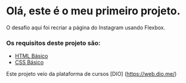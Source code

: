 # Olá, este é o meu primeiro projeto.

O desafio aqui foi recriar a página do Instagram usando Flexbox.

### Os requisitos deste projeto são:

- [HTML Básico](https://www.w3schools.com/html/)
- [CSS Básico](https://developer.mozilla.org/pt-BR/docs/Web/CSS)

Este projeto veio da plataforma de cursos [DIO] (https://web.dio.me/)